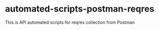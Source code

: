 # automated-scripts-postman-reqres
This is API automated  scripts for reqres collection from Postman
